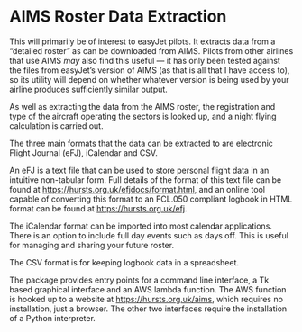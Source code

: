 # AIMS Roster Data Extraction #

This will primarily be of interest to easyJet pilots. It extracts data from a
“detailed roster” as can be downloaded from AIMS. Pilots from other airlines
that use AIMS *may* also find this useful — it has only been tested against the
files from easyJet’s version of AIMS (as that is all that I have access to), so
its utility will depend on whether whatever version is being used by your
airline produces sufficiently similar output.

As well as extracting the data from the AIMS roster, the registration and type
of the aircraft operating the sectors is looked up, and a night flying
calculation is carried out.

The three main formats that the data can be extracted to are electronic Flight
Journal (eFJ), iCalendar and CSV.

An eFJ is a text file that can be used to store personal flight data in an
intuitive non-tabular form. Full details of the format of this text file can be
found at <https://hursts.org.uk/efjdocs/format.html>, and an online tool
capable of converting this format to an FCL.050 compliant logbook in HTML
format can be found at <https://hursts.org.uk/efj>.

The iCalendar format can be imported into most calendar applications. There is
an option to include full day events such as days off. This is useful for
managing and sharing your future roster.

The CSV format is for keeping logbook data in a spreadsheet.

The package provides entry points for a command line interface, a Tk based
graphical interface and an AWS lambda function. The AWS function is hooked up
to a website at <https://hursts.org.uk/aims>, which requires no installation,
just a browser. The other two interfaces require the installation of a Python
interpreter.
